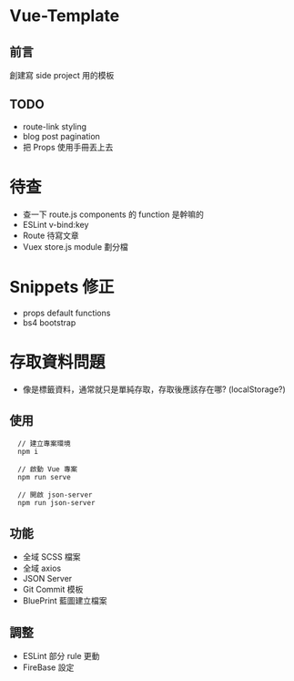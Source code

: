 # Vue-Template

## 前言
創建寫 side project 用的模板


## TODO
- route-link styling
- blog post pagination
- 把 Props 使用手冊丟上去


# 待查
- 查一下 route.js components 的 function 是幹嘛的
- ESLint v-bind:key
- Route 待寫文章
- Vuex store.js module 劃分檔

# Snippets 修正
- props default functions
- bs4 bootstrap

# 存取資料問題
- 像是標籤資料，通常就只是單純存取，存取後應該存在哪? (localStorage?)




## 使用
```
  // 建立專案環境
  npm i 

  // 啟動 Vue 專案
  npm run serve
  
  // 開啟 json-server
  npm run json-server
```

## 功能
- 全域 SCSS 檔案
- 全域 axios
- JSON Server
- Git Commit 模板
- BluePrint 藍圖建立檔案

## 調整
- ESLint 部分 rule 更動
- FireBase 設定
